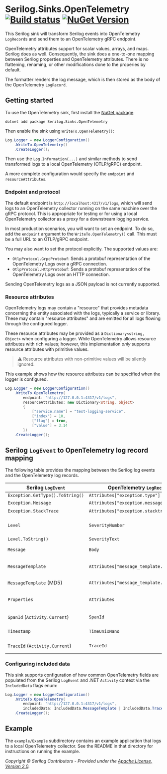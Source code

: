 # Serilog.Sinks.OpenTelemetry [![Build status](https://ci.appveyor.com/api/projects/status/sqmrvw34pcuatwl5/branch/dev?svg=true)](https://ci.appveyor.com/project/serilog/serilog-sinks-opentelemetry/branch/dev) [![NuGet Version](http://img.shields.io/nuget/vpre/Serilog.Sinks.OpenTelemetry.svg?style=flat)](https://www.nuget.org/packages/Serilog.Sinks.OpenTelemetry/)

This Serilog sink will transform Serilog events into OpenTelemetry
`LogRecord`s and send them to an OpenTelemetry gRPC endpoint.

OpenTelemetry attributes support for scalar values, arrays, and maps.
Serilog does as well. Consequently, the sink does a one-to-one
mapping between Serilog properties and OpenTelemetry attributes.
There is no flattening, renaming, or other modifications done to the
properies by default.

The formatter renders the log message, which is then stored as the
body of the OpenTelemetry `LogRecord`.

## Getting started

To use the OpenTelemetry sink, first install the
[NuGet package](https://nuget.org/packages/serilog.sinks.opentelemetry):

```shell
dotnet add package Serilog.Sinks.OpenTelemetry
```

Then enable the sink using `WriteTo.OpenTelemetry()`:

```csharp
Log.Logger = new LoggerConfiguration()
    .WriteTo.OpenTelemetry()
    .CreateLogger();
```

Then use the `Log.Information(...)` and similar methods to send 
transformed logs to a local OpenTelemetry (OTLP/gRPC) endpoint.

A more complete configuration would specify the `endpoint` and
`resourceAttributes`. 

### Endpoint and protocol

The default endpoint is `http://localhost:4317/v1/logs`, which will send
logs to an OpenTelemetry collector running on the same machine over the
gRPC protocol. This is appropriate for testing or for using a local
OpenTelemetry collector as a proxy for a downstream logging service.

In most production scenarios, you will want to set an endpoint. To do so,
add the `endpoint` argument to the `WriteTo.OpenTelemetry()` call. This
must be a full URL to an OTLP/gRPC endpoint.

You may also want to set the protocol explicitly. The supported values
are:

- `OtlpProtocol.GrpcProtobuf`: Sends a protobuf representation of the 
   OpenTelemetry Logs over a gRPC connection.
- `OtlpProtocol.HttpProtobuf`: Sends a protobuf representation of the
   OpenTelemetry Logs over an HTTP connection.

Sending OpenTelemetry logs as a JSON payload is not currently supported. 

### Resource attributes

OpenTelemetry logs may contain a "resource" that provides metadata concerning
the entity associated with the logs, typically a service or library. These
may contain "resource attributes" and are emitted for all logs flowing through
the configured logger.

These resource attributes may be provided as a `Dictionary<string, Object>`
when configuring a logger. While OpenTelemetry allows resource attributes
with rich values; however, this implementation _only_ supports resource 
attributes with primitive values. 

> :warning: Resource attributes with non-primitive values will be
> silently ignored.

This example shows how the resource attributes can be specified when
the logger is configured.

```csharp
Log.Logger = new LoggerConfiguration()
    .WriteTo.OpenTelemetry(
        endpoint: "http://127.0.0.1:4317/v1/logs",
        resourceAttributes: new Dictionary<string, object>
        {
            ["service.name"] = "test-logging-service",
            ["index"] = 10,
            ["flag"] = true,
            ["value"] = 3.14
        })
    .CreateLogger();
```

## Serilog `LogEvent` to OpenTelemetry log record mapping

The following table provides the mapping between the Serilog log 
events and the OpenTelemetry log records. 

Serilog `LogEvent`               | OpenTelemetry `LogRecord`                 | Comments                                                                                      |
---------------------------------|-------------------------------------------|-----------------------------------------------------------------------------------------------| 
`Exception.GetType().ToString()` | `Attributes["exception.type"]`            |                                                                                               |
`Exception.Message`              | `Attributes["exception.message"]`         | Ignored if empty                                                                              |
`Exception.StackTrace`           | `Attributes["exception.stacktrace"]`      | Value of `ex.ToString()`                                                                      |
`Level`                          | `SeverityNumber`                          | Serilog levels are mapped to corresponding OpenTelemetry severities                           | 
`Level.ToString()`               | `SeverityText`                            |                                                                                               |
`Message`                        | `Body`                                    | Culture-specific formatting can be provided via sink configuration                            |
`MessageTemplate`                | `Attributes["message_template.text"]`     | Requires `IncludedData.MessageTemplateText` (enabled by default)                              |
`MessageTemplate` (MD5)          | `Attributes["message_template.md5_hash"]` | Requires `IncludedData.MessageTemplateText`                                                   |
`Properties`                     | `Attributes`                              | Each property is mapped to an attribute keeping the name; the value's structure is maintained |
`SpanId` (`Activity.Current`)    | `SpanId`                                  | Requires `IncludedData.SpanId` (enabled by default)                                           |
`Timestamp`                      | `TimeUnixNano`                            | .NET provides 100-nanosecond precision                                                        |
`TraceId` (`Activity.Current`)   | `TraceId`                                 | Requires `IncludedData.TraceId` (enabled by default)                                          |

### Configuring included data

This sink supports configuration of how common OpenTelemetry fields are populated from
the Serilog `LogEvent` and .NET `Activity` context via the `IncludedData` flags enum:

```csharp
Log.Logger = new LoggerConfiguration()
    .WriteTo.OpenTelemetry(
        endpoint: "http://127.0.0.1:4317/v1/logs",
        includedData: IncludedData.MessageTemplate | IncludedData.TraceId | IncludedData.SpanId)
    .CreateLogger();
```

## Example

The `example/Example` subdirectory contains an 
example application that logs to a local OpenTelemetry collector. See the
README in that directory for instructions on running the example.

_Copyright &copy; Serilog Contributors - Provided under the [Apache License, Version 2.0](http://apache.org/licenses/LICENSE-2.0.html)._
